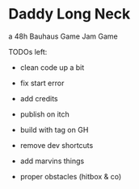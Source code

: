 # Daddy Long Neck

a 48h Bauhaus Game Jam Game

TODOs left:

- clean code up a bit
- fix start error
- add credits
- publish on itch
- build with tag on GH
- remove dev shortcuts

- add marvins things
- proper obstacles (hitbox & co)
